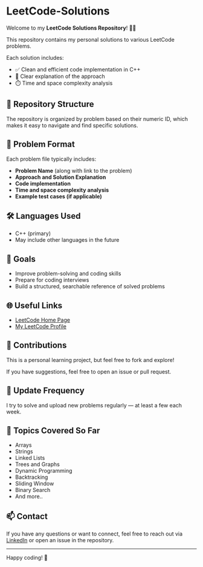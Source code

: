 # LeetCode-Solutions
Welcome to my **LeetCode Solutions Repository**! 🧠✨

This repository contains my personal solutions to various LeetCode problems.

Each solution includes:
- ✅ Clean and efficient code implementation in C++
- 🧩 Clear explanation of the approach
- ⏱️ Time and space complexity analysis

## 📁 Repository Structure
The repository is organized by problem based on their numeric ID, which makes it easy to navigate and find specific solutions.


## 📌 Problem Format
Each problem file typically includes:
- **Problem Name** (along with link to the problem)
- **Approach and Solution Explanation**
- **Code implementation**
- **Time and space complexity analysis**
- **Example test cases (if applicable)**

## 🛠 Languages Used
- C++ (primary)
- May include other languages in the future

## 🚀 Goals
- Improve problem-solving and coding skills
- Prepare for coding interviews
- Build a structured, searchable reference of solved problems


## 🌐 Useful Links
- [LeetCode Home Page](https://leetcode.com/)
- [My LeetCode Profile](https://leetcode.com/u/Akashdip_N/)

## 🤝 Contributions
This is a personal learning project, but feel free to fork and explore!

If you have suggestions, feel free to open an issue or pull request.

## 📅 Update Frequency
I try to solve and upload new problems regularly — at least a few each week.

## 🧠 Topics Covered So Far
- Arrays
- Strings
- Linked Lists
- Trees and Graphs
- Dynamic Programming
- Backtracking
- Sliding Window
- Binary Search
- And more..

## 📫 Contact
If you have any questions or want to connect, feel free to reach out via [LinkedIn](https://www.linkedin.com/in/akashdip-neogi/) or open an issue in the repository.

---
Happy coding! 🚀
